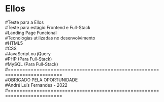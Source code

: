# Ellos
#Teste para a Ellos<br>
#Teste para estágio Frontend e Full-Stack<br>
#Landing Page Funcional<br>
#Tecnologias utilizadas no desenvolvimento<br>
#HTML5<br>
#CSS<br>
#JavaScript ou jQuery<br>
#PHP (Para Full-Stack)<br>
#MySQL (Para Full-Stack)<br>
#=========================================================================<br>
#OBRIGADO PELA OPORTUNIDADE<br>
#André Luís Fernandes - 2022<br>
#=========================================================================<br>
